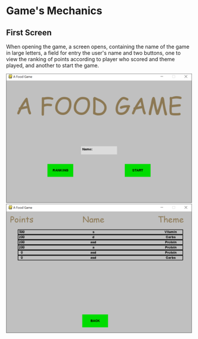 # Game's Mechanics

## First Screen

When opening the game, a screen opens, containing the name of the game in large letters, a field for entry the user's name and two buttons, one to view the ranking of points according to player who scored and theme played, and another to start the game.

![Alt](https://github.com/begalv/Educational-Food-Game/blob/master/docs/images/gameIntro.png)
![Alt](https://github.com/begalv/Educational-Food-Game/blob/master/docs/images/gameRanking.png)
